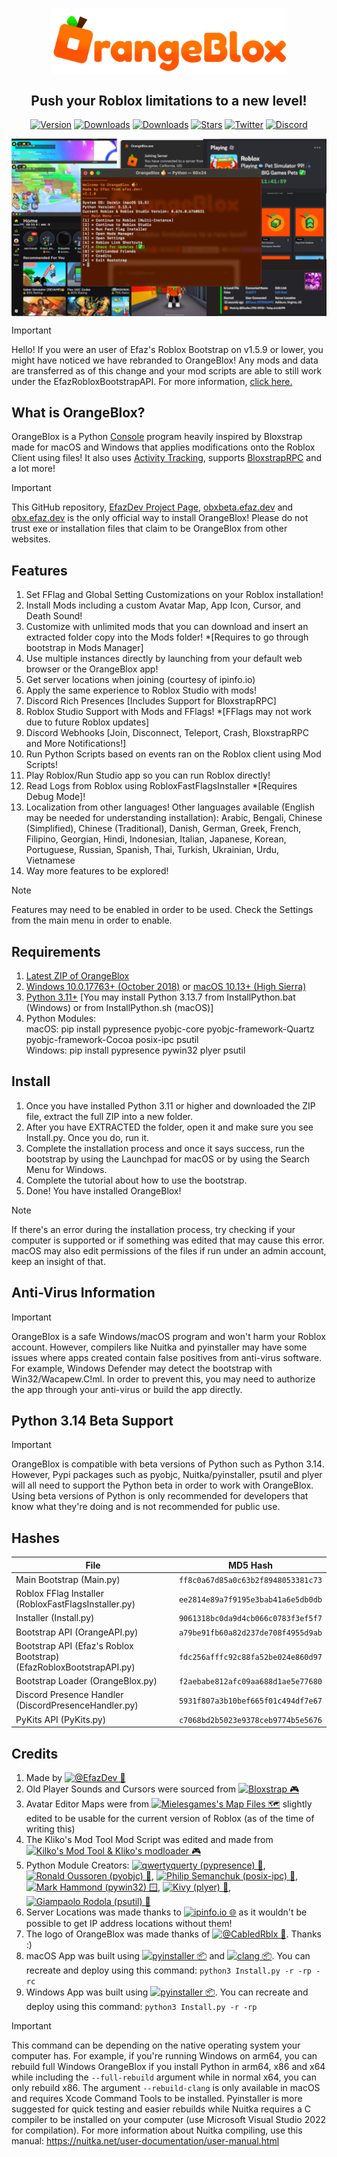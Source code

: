 <h1 align="center"><img align="center" src="Images/Banner.png" height="105" width="378"></h1>
<h2 align="center">Push your Roblox limitations to a new level!</h2>
<p align="center">
    <a href="https://github.com/EfazDev/orangeblox/releases/latest"><img src="https://img.shields.io/github/v/release/EfazDev/orangeblox?color=ff4b00&label=%F0%9F%94%84%20Version" alt="Version"></a>
    <a href="https://github.com/EfazDev/orangeblox/releases/latest"><img src="https://img.shields.io/github/downloads/EfazDev/orangeblox/latest/total?color=ff4b00&label=%F0%9F%92%BB%20Downloads%20(Latest)" alt="Downloads"></a>
    <a href="https://github.com/EfazDev/orangeblox/releases"><img src="https://img.shields.io/github/downloads/EfazDev/orangeblox/total?color=ff4b00&label=%F0%9F%92%BB%20Downloads%20(All%20Time)" alt="Downloads"></a>
    <a href="https://github.com/EfazDev/orangeblox"><img src="https://img.shields.io/github/stars/EfazDev/orangeblox?style=smooth&label=%E2%AD%90%20Stars&color=ff4b00" alt="Stars"></a>    
    <a href="https://twitter.efaz.dev"><img src="https://img.shields.io/twitter/follow/EfazDev?style=social&labelColor=00ffff&color=00ffff" alt="Twitter"></a>
    <a href="https://discord.efaz.dev"><img src="https://img.shields.io/discord/1099350065560166543?logo=discord&logoColor=white&label=discord&color=4d3dff" alt="Discord"></a>    
</p>
<p align="center">
    <img align="center" src="Images/Collage.png" alt="OrangeBlox Collage"><br>
</p>

> [!IMPORTANT]
> Hello! If you were an user of Efaz's Roblox Bootstrap on v1.5.9 or lower, you might have noticed we have rebranded to OrangeBlox! Any mods and data are transferred as of this change and your mod scripts are able to still work under the EfazRobloxBootstrapAPI. For more information, [click here.](https://github.com/efazdev/orangeblox/wiki/Rebranding-to-OrangeBlox)

## What is OrangeBlox?
OrangeBlox is a Python [Console](https://www.google.com/search?q=developer+console+terminal&udm=2) program heavily inspired by Bloxstrap made for macOS and Windows that applies modifications onto the Roblox Client using files! It also uses [Activity Tracking](https://github.com/pizzaboxer/bloxstrap/wiki/What-is-activity-tracking%3F), supports [BloxstrapRPC](https://github.com/pizzaboxer/bloxstrap/wiki/Integrating-Bloxstrap-functionality-into-your-game) and a lot more!

> [!IMPORTANT]
> This GitHub repository, [EfazDev Project Page](https://www.efaz.dev/orangeblox), [obxbeta.efaz.dev](https://obxbeta.efaz.dev) and [obx.efaz.dev](https://obx.efaz.dev) is the only official way to install OrangeBlox! Please do not trust exe or installation files that claim to be OrangeBlox from other websites.

## Features
1. Set FFlag and Global Setting Customizations on your Roblox installation!
2. Install Mods including a custom Avatar Map, App Icon, Cursor, and Death Sound!
3. Customize with unlimited mods that you can download and insert an extracted folder copy into the Mods folder! *[Requires to go through bootstrap in Mods Manager]
4. Use multiple instances directly by launching from your default web browser or the OrangeBlox app!
5. Get server locations when joining (courtesy of ipinfo.io)
6. Apply the same experience to Roblox Studio with mods!
7. Discord Rich Presences [Includes Support for BloxstrapRPC]
8. Roblox Studio Support with Mods and FFlags! *[FFlags may not work due to future Roblox updates]
9. Discord Webhooks [Join, Disconnect, Teleport, Crash, BloxstrapRPC and More Notifications!]
10. Run Python Scripts based on events ran on the Roblox client using Mod Scripts!
11. Play Roblox/Run Studio app so you can run Roblox directly!
12. Read Logs from Roblox using RobloxFastFlagsInstaller *[Requires Debug Mode]!
13. Localization from other languages! Other languages available (English may be needed for understanding installation): Arabic, Bengali, Chinese (Simplified), Chinese (Traditional), Danish, German, Greek, French, Filipino, Georgian, Hindi, Indonesian, Italian, Japanese, Korean, Portuguese, Russian, Spanish, Thai, Turkish, Ukrainian, Urdu, Vietnamese
14. Way more features to be explored!
> [!NOTE]
> Features may need to be enabled in order to be used. Check the Settings from the main menu in order to enable.

## Requirements
1. [Latest ZIP of OrangeBlox](https://github.com/EfazDev/orangeblox/releases/latest)
2. [Windows 10.0.17763+ (October 2018)](https://www.microsoft.com/en-us/software-download/) or [macOS 10.13+ (High Sierra)](https://apps.apple.com/us/app/macos-high-sierra/id1246284741)
3. [Python 3.11+](https://www.python.org/downloads/) [You may install Python 3.13.7 from InstallPython.bat (Windows) or from InstallPython.sh (macOS)]
4. Python Modules: <br>
   macOS: pip install pypresence pyobjc-core pyobjc-framework-Quartz pyobjc-framework-Cocoa posix-ipc psutil <br>
   Windows: pip install pypresence pywin32 plyer psutil

## Install
1. Once you have installed Python 3.11 or higher and downloaded the ZIP file, extract the full ZIP into a new folder.
2. After you have EXTRACTED the folder, open it and make sure you see Install.py. Once you do, run it.
2. Complete the installation process and once it says success, run the bootstrap by using the Launchpad for macOS or by using the Search Menu for Windows.
3. Complete the tutorial about how to use the bootstrap.
4. Done! You have installed OrangeBlox!
> [!NOTE]
> If there's an error during the installation process, try checking if your computer is supported or if something was edited that may cause this error. macOS may also edit permissions of the files if run under an admin account, keep an insight of that.

## Anti-Virus Information
> [!IMPORTANT]
> OrangeBlox is a safe Windows/macOS program and won't harm your Roblox account. However, compilers like Nuitka and pyinstaller may have some issues where apps created contain false positives from anti-virus software. For example, Windows Defender may detect the bootstrap with Win32/Wacapew.C!ml. In order to prevent this, you may need to authorize the app through your anti-virus or build the app directly.

## Python 3.14 Beta Support
> [!IMPORTANT]
> OrangeBlox is compatible with beta versions of Python such as Python 3.14. However, Pypi packages such as pyobjc, Nuitka/pyinstaller, psutil and plyer will all need to support the Python beta in order to work with OrangeBlox. Using beta versions of Python is only recommended for developers that know what they're doing and is not recommended for public use.

## Hashes
| File | MD5 Hash |
| --- | --- |
| Main Bootstrap (Main.py) | `ff8c0a67d85a0c63b2f8948053381c73` |
| Roblox FFlag Installer (RobloxFastFlagsInstaller.py) | `ee2814e89a7f9195e3bab41a6e5db0db` |
| Installer (Install.py) | `9061318bc0da9d4cb066c0783f3ef5f7` |
| Bootstrap API (OrangeAPI.py) | `a79be91fb60a82d237de708f4955d9ab` |
| Bootstrap API (Efaz's Roblox Bootstrap) (EfazRobloxBootstrapAPI.py) | `fdc256afffc92c88fa52be024e860d97` |
| Bootstrap Loader (OrangeBlox.py) | `f2aebabe812afc09aa688d1ae5e77680` |
| Discord Presence Handler (DiscordPresenceHandler.py) | `5931f807a3b10bef665f01c494df7e67` |
| PyKits API (PyKits.py) | `c7068bd2b5023e9378ceb9774b5e5676` |

## Credits
1. Made by <a href="https://www.efaz.dev"><img src="https://img.shields.io/static/v1?label=&color=ff4b00&message=@EfazDev%20%F0%9F%8D%8A" alt="@EfazDev 🍊"></a>
2. Old Player Sounds and Cursors were sourced from <a href="https://github.com/pizzaboxer/bloxstrap"><img src="https://img.shields.io/static/v1?label=&color=bb00ff&message=Bloxstrap%20%F0%9F%8E%AE" alt="Bloxstrap 🎮"></a>
3. Avatar Editor Maps were from <a href="https://github.com/Mielesgames/RobloxAvatarEditorMaps"><img src="https://img.shields.io/static/v1?label=&color=ff0062&message=Mielesgames%27s%20Map%20Files%20%F0%9F%97%BA%EF%B8%8F" alt="Mielesgames's Map Files 🗺️"></a> slightly edited to be usable for the current version of Roblox (as of the time of writing this)
4. The Kliko's Mod Tool Mod Script was edited and made from <a href="https://github.com/klikos-modloader/klikos-modloader"><img src="https://img.shields.io/static/v1?label=&color=ff0000&message=Kliko%27s%20Mod%20Tool%20and%20Kliko%27s%20modloader%20%F0%9F%8E%AE" alt="Kilko's Mod Tool & Kliko's modloader 🎮"></a>
5. Python Module Creators: <a href="https://github.com/qwertyquerty/pypresence"><img src="https://img.shields.io/static/v1?label=&color=00b000&message=qwertyquerty%20%28pypresence%29%20%F0%9F%A6%96" alt="qwertyquerty (pypresence) 🦖"></a>, <a href="https://github.com/ronaldoussoren/pyobjc"><img src="https://img.shields.io/static/v1?label=&color=00d000&message=Ronald%20Oussoren%20(pyobjc)%20%F0%9F%94%81" alt="Ronald Oussoren (pyobjc) 🔁"></a>, <a href="https://github.com/osvenskan/posix_ipc"><img src="https://img.shields.io/static/v1?label=&color=ffec00&message=Philip%20Semanchuk%20(posix-ipc)%20%F0%9F%99%82" alt="Philip Semanchuk (posix-ipc) 🙂"></a>, <a href="https://github.com/mhammond/pywin32"><img src="https://img.shields.io/static/v1?label=&color=bb00ff&message=Mark%20Hammond%20(pywin32)%20%F0%9F%AA%9F" alt="Mark Hammond (pywin32) 🪟"></a>, <a href="https://github.com/kivy/plyer"><img src="https://img.shields.io/static/v1?label=&color=ffaa00&message=Kivy%20(plyer)%20%F0%9F%A7%B0" alt="Kivy (plyer) 🧰"></a>, <a href="https://github.com/giampaolo/psutil"><img src="https://img.shields.io/static/v1?label=&color=000000&message=Giampaolo%20Rodola%20(psutil)%20%F0%9F%94%8C" alt="Giampaolo Rodola (psutil) 🔌"></a>
6. Server Locations was made thanks to <a href="https://ipinfo.io/"><img src="https://img.shields.io/static/v1?label=&color=00AFFF&message=ipinfo.io%20%F0%9F%8C%90" alt="ipinfo.io 🌐"></a> as it wouldn't be possible to get IP address locations without them!
7. The logo of OrangeBlox was made thanks of <a href="https://twitter.com/_Cabled_"><img src="https://img.shields.io/static/v1?label=&color=ffff00&message=@CabledRblx%20%F0%9F%A6%86" alt="@CabledRblx 🦆"></a>. Thanks :)
8. macOS App was built using <a href="https://pyinstaller.org/en/stable/"><img src="https://img.shields.io/static/v1?label=&color=00AFFF&message=pyinstaller%20%F0%9F%93%A6" alt="pyinstaller 📦"></a> and <a href="https://clang.llvm.org/"><img src="https://img.shields.io/static/v1?label=&color=FFFF00&message=clang%20%F0%9F%93%A6" alt="clang 📦"></a>. You can recreate and deploy using this command: `python3 Install.py -r -rp -rc`
9. Windows App was built using <a href="https://pyinstaller.org/en/stable/"><img src="https://img.shields.io/static/v1?label=&color=00AFFF&message=pyinstaller%20%F0%9F%93%A6" alt="pyinstaller 📦"></a>. You can recreate and deploy using this command: `python3 Install.py -r -rp`
> [!IMPORTANT]
> This command can be depending on the native operating system your computer has. For example, if you're running Windows on arm64, you can rebuild full Windows OrangeBlox if you install Python in arm64, x86 and x64 while including the `--full-rebuild` argument while in normal x64, you can only rebuild x86. The argument `--rebuild-clang` is only available in macOS and requires Xcode Command Tools to be installed. Pyinstaller is more suggested for quick testing and easier rebuilds while Nuitka requires a C compiler to be installed on your computer (use Microsoft Visual Studio 2022 for compilation). For more information about Nuitka compiling, use this manual: https://nuitka.net/user-documentation/user-manual.html
